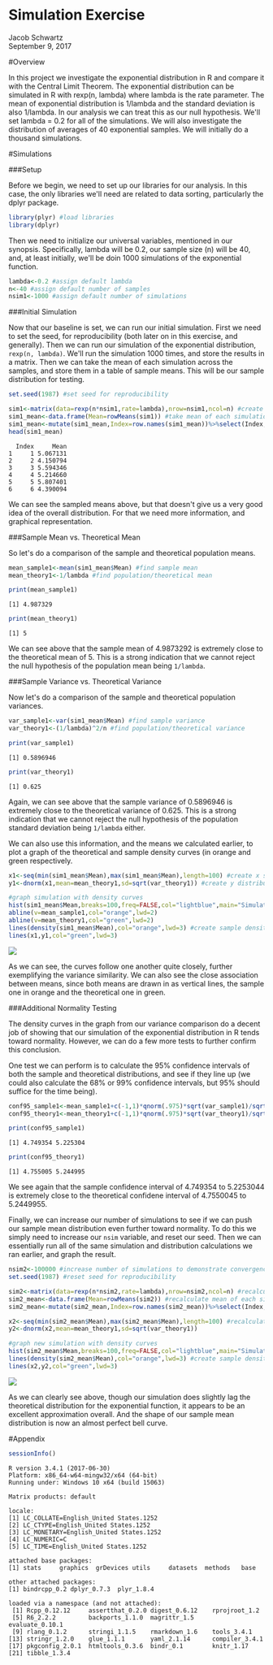 # Simulation Exercise
Jacob Schwartz  
September 9, 2017  

#Overview

In this project we investigate the exponential distribution in R and compare it with the Central Limit Theorem. The exponential distribution can be simulated in R with rexp(n, lambda) where lambda is the rate parameter. The mean of exponential distribution is 1/lambda and the standard deviation is also 1/lambda. In our analysis we can treat this as our null hypothesis. We'll set lambda = 0.2 for all of the simulations. We will also investigate the distribution of averages of 40 exponential samples. We will initially do a thousand simulations.


#Simulations

###Setup

Before we begin, we need to set up our libraries for our analysis. In this case, the only libraries we'll need are related to data sorting, particularly the dplyr package.


```r
library(plyr) #load libraries
library(dplyr)
```

Then we need to initialize our universal variables, mentioned in our synopsis. Specifically, lambda will be 0.2, our sample size (n) will be 40, and, at least initially, we'll be doin 1000 simulations of the exponential function.


```r
lambda<-0.2 #assign default lambda
n<-40 #assign default number of samples
nsim1<-1000 #assign default number of simulations
```

###Initial Simulation

Now that our baseline is set, we can run our initial simulation. First we need to set the seed, for reproducibility (both later on in this exercise, and generally). Then we can run our simulation of the exponential distribution, `rexp(n, lambda)`. We'll run the simulation 1000 times, and store the results in a matrix. Then we can take the mean of each simulation across the samples, and store them in a table of sample means. This will be our sample distribution for testing.


```r
set.seed(1987) #set seed for reproducibility

sim1<-matrix(data=rexp(n*nsim1,rate=lambda),nrow=nsim1,ncol=n) #create raw simulation matrix for rexp()
sim1_mean<-data.frame(Mean=rowMeans(sim1)) #take mean of each simulation, and store in data frame
sim1_mean<-mutate(sim1_mean,Index=row.names(sim1_mean))%>%select(Index,Mean) #tidy data frame
head(sim1_mean)
```

```
  Index     Mean
1     1 5.067131
2     2 4.150794
3     3 5.594346
4     4 5.214660
5     5 5.807401
6     6 4.390094
```

We can see the sampled means above, but that doesn't give us a very good idea of the overall distribution. For that we need more information, and graphical representation.

###Sample Mean vs. Theoretical Mean

So let's do a comparison of the sample and theoretical population means.


```r
mean_sample1<-mean(sim1_mean$Mean) #find sample mean
mean_theory1<-1/lambda #find population/theoretical mean

print(mean_sample1)
```

```
[1] 4.987329
```

```r
print(mean_theory1)
```

```
[1] 5
```

We can see above that the sample mean of 4.9873292 is extremely close to the theoretical mean of 5. This is a strong indication that we cannot reject the null hypothesis of the population mean being `1/lambda`.


###Sample Variance vs. Theoretical Variance

Now let's do a comparison of the sample and theoretical population variances.


```r
var_sample1<-var(sim1_mean$Mean) #find sample variance
var_theory1<-(1/lambda)^2/n #find population/theoretical variance

print(var_sample1)
```

```
[1] 0.5896946
```

```r
print(var_theory1)
```

```
[1] 0.625
```

Again, we can see above that the sample variance of 0.5896946 is extremely close to the theoretical variance of 0.625. This is a strong indication that we cannot reject the null hypothesis of the population standard deviation being `1/lambda` either.

We can also use this information, and the means we calculated earlier, to plot a graph of the theoretical and sample density curves (in orange and green respectively.


```r
x1<-seq(min(sim1_mean$Mean),max(sim1_mean$Mean),length=100) #create x spread for population density curve
y1<-dnorm(x1,mean=mean_theory1,sd=sqrt(var_theory1)) #create y distribution for population density

#graph simulation with density curves
hist(sim1_mean$Mean,breaks=100,freq=FALSE,col="lightblue",main="Simulation of rexp()",xlab="Sample Means")
abline(v=mean_sample1,col="orange",lwd=2)
abline(v=mean_theory1,col="green",lwd=2)
lines(density(sim1_mean$Mean),col="orange",lwd=3) #create sample density curve
lines(x1,y1,col="green",lwd=3)
```

![](SimulationExercise_files/figure-html/graph3-1.png)<!-- -->

As we can see, the curves follow one another quite closely, further exemplifying the variance similarity. We can also see the close association between means, since both means are drawn in as vertical lines, the sample one in orange and the theoretical one in green.


###Additional Normality Testing

The density curves in the graph from our variance comparison do a decent job of showing that our simulation of the exponential distribution in R tends toward normality.  However, we can do a few more tests to further confirm this conclusion.

One test we can perform is to calculate the 95% confidence intervals of both the sample and theoretical distributions, and see if they line up (we could also calculate the 68% or 99% confidence intervals, but 95% should suffice for the time being).


```r
conf95_sample1<-mean_sample1+c(-1,1)*qnorm(.975)*sqrt(var_sample1)/sqrt(n) #find 95% confidence intervals
conf95_theory1<-mean_theory1+c(-1,1)*qnorm(.975)*sqrt(var_theory1)/sqrt(n)

print(conf95_sample1)
```

```
[1] 4.749354 5.225304
```

```r
print(conf95_theory1)
```

```
[1] 4.755005 5.244995
```

We see again that the sample confidence interval of 4.749354 to 5.2253044 is extremely close to the theoretical confidene interval of 4.7550045 to 5.2449955.

Finally, we can increase our number of simulations to see if we can push our sample mean distribution even further toward normality. To do this we simply need to increase our `nsim` variable, and reset our seed. Then we can essentially run all of the same simulation and distribution calculations we ran earlier, and graph the result.


```r
nsim2<-100000 #increase number of simulations to demonstrate convergence toward normality
set.seed(1987) #reset seed for reproducibility

sim2<-matrix(data=rexp(n*nsim2,rate=lambda),nrow=nsim2,ncol=n) #recalculate simulation matrix
sim2_mean<-data.frame(Mean=rowMeans(sim2)) #recalculate mean of each simulation
sim2_mean<-mutate(sim2_mean,Index=row.names(sim2_mean))%>%select(Index,Mean)

x2<-seq(min(sim2_mean$Mean),max(sim2_mean$Mean),length=100) #recalculate population density curve
y2<-dnorm(x2,mean=mean_theory1,sd=sqrt(var_theory1))

#graph new simulation with density curves
hist(sim2_mean$Mean,breaks=100,freq=FALSE,col="lightblue",main="Simulation of rexp()",xlab="Sample Means")
lines(density(sim2_mean$Mean),col="orange",lwd=3) #create sample density curve
lines(x2,y2,col="green",lwd=3)
```

![](SimulationExercise_files/figure-html/simulation2-1.png)<!-- -->

As we can clearly see above, though our simulation does slightly lag the theoretical distribution for the exponential function, it appears to be an excellent approximation overall. And the shape of our sample mean distribution is now an almost perfect bell curve.


#Appendix

```r
sessionInfo()
```

```
R version 3.4.1 (2017-06-30)
Platform: x86_64-w64-mingw32/x64 (64-bit)
Running under: Windows 10 x64 (build 15063)

Matrix products: default

locale:
[1] LC_COLLATE=English_United States.1252 
[2] LC_CTYPE=English_United States.1252   
[3] LC_MONETARY=English_United States.1252
[4] LC_NUMERIC=C                          
[5] LC_TIME=English_United States.1252    

attached base packages:
[1] stats     graphics  grDevices utils     datasets  methods   base     

other attached packages:
[1] bindrcpp_0.2 dplyr_0.7.3  plyr_1.8.4  

loaded via a namespace (and not attached):
 [1] Rcpp_0.12.12     assertthat_0.2.0 digest_0.6.12    rprojroot_1.2   
 [5] R6_2.2.2         backports_1.1.0  magrittr_1.5     evaluate_0.10.1 
 [9] rlang_0.1.2      stringi_1.1.5    rmarkdown_1.6    tools_3.4.1     
[13] stringr_1.2.0    glue_1.1.1       yaml_2.1.14      compiler_3.4.1  
[17] pkgconfig_2.0.1  htmltools_0.3.6  bindr_0.1        knitr_1.17      
[21] tibble_1.3.4    
```

